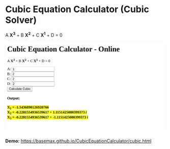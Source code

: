 # Cubic Equation Calculator (Cubic Solver)

<p>A <b>X<sup>3</sup></b> + B <b>X<sup>2</sup></b> + C <b>X<sup>1</sup></b> + D = 0</p>

[![Cubic Equation Calculator](demo.jpg)](https://basemax.github.io/CubicEquationCalculator/cubic.html)

**Demo:** https://basemax.github.io/CubicEquationCalculator/cubic.html
